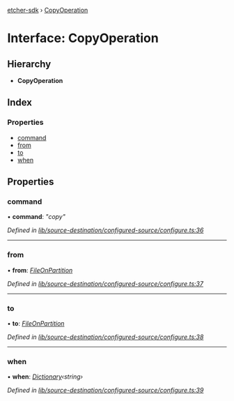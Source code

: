 [etcher-sdk](../README.md) › [CopyOperation](copyoperation.md)

# Interface: CopyOperation

## Hierarchy

* **CopyOperation**

## Index

### Properties

* [command](copyoperation.md#command)
* [from](copyoperation.md#from)
* [to](copyoperation.md#to)
* [when](copyoperation.md#when)

## Properties

###  command

• **command**: *"copy"*

*Defined in [lib/source-destination/configured-source/configure.ts:36](https://github.com/balena-io-modules/etcher-sdk/blob/7bb2a23/lib/source-destination/configured-source/configure.ts#L36)*

___

###  from

• **from**: *[FileOnPartition](fileonpartition.md)*

*Defined in [lib/source-destination/configured-source/configure.ts:37](https://github.com/balena-io-modules/etcher-sdk/blob/7bb2a23/lib/source-destination/configured-source/configure.ts#L37)*

___

###  to

• **to**: *[FileOnPartition](fileonpartition.md)*

*Defined in [lib/source-destination/configured-source/configure.ts:38](https://github.com/balena-io-modules/etcher-sdk/blob/7bb2a23/lib/source-destination/configured-source/configure.ts#L38)*

___

###  when

• **when**: *[Dictionary](dictionary.md)‹string›*

*Defined in [lib/source-destination/configured-source/configure.ts:39](https://github.com/balena-io-modules/etcher-sdk/blob/7bb2a23/lib/source-destination/configured-source/configure.ts#L39)*
